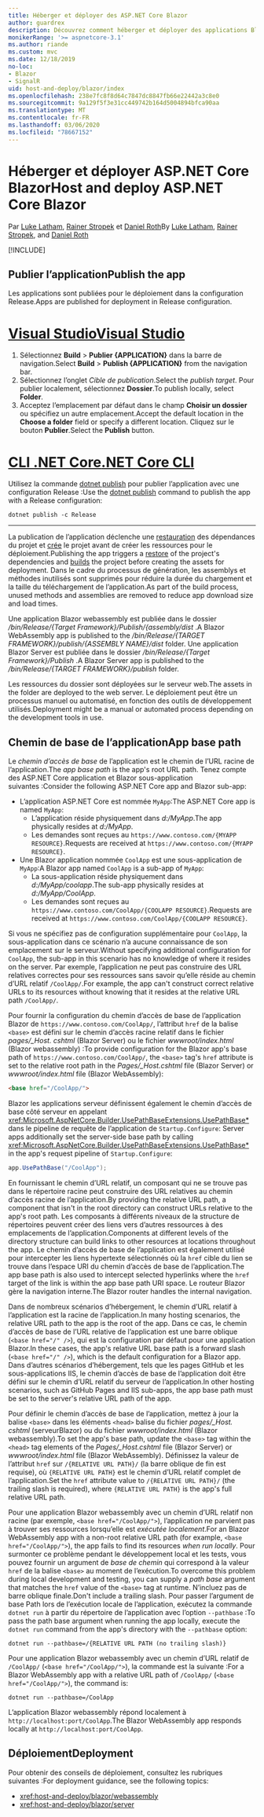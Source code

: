 ```yaml
---
title: Héberger et déployer des ASP.NET Core Blazor
author: guardrex
description: Découvrez comment héberger et déployer des applications Blazor.
monikerRange: '>= aspnetcore-3.1'
ms.author: riande
ms.custom: mvc
ms.date: 12/18/2019
no-loc:
- Blazor
- SignalR
uid: host-and-deploy/blazor/index
ms.openlocfilehash: 238e7fc8f8d64c7847dc8847fb66e22442a3c8e0
ms.sourcegitcommit: 9a129f5f3e31cc449742b164d5004894bfca90aa
ms.translationtype: MT
ms.contentlocale: fr-FR
ms.lasthandoff: 03/06/2020
ms.locfileid: "78667152"
---
```

# <a name="host-and-deploy-aspnet-core-blazor"></a><span data-ttu-id="e7849-103">Héberger et déployer ASP.NET Core Blazor</span><span class="sxs-lookup"><span data-stu-id="e7849-103">Host and deploy ASP.NET Core Blazor</span></span>

<span data-ttu-id="e7849-104">Par [Luke Latham](https://github.com/guardrex), [Rainer Stropek](https://www.timecockpit.com) et [Daniel Roth](https://github.com/danroth27)</span><span class="sxs-lookup"><span data-stu-id="e7849-104">By [Luke Latham](https://github.com/guardrex), [Rainer Stropek](https://www.timecockpit.com), and [Daniel Roth](https://github.com/danroth27)</span></span>

[!INCLUDE[](~/includes/blazorwasm-preview-notice.md)]

## <a name="publish-the-app"></a><span data-ttu-id="e7849-105">Publier l’application</span><span class="sxs-lookup"><span data-stu-id="e7849-105">Publish the app</span></span>

<span data-ttu-id="e7849-106">Les applications sont publiées pour le déploiement dans la configuration Release.</span><span class="sxs-lookup"><span data-stu-id="e7849-106">Apps are published for deployment in Release configuration.</span></span>

# <a name="visual-studio"></a>[<span data-ttu-id="e7849-107">Visual Studio</span><span class="sxs-lookup"><span data-stu-id="e7849-107">Visual Studio</span></span>](#tab/visual-studio)

1. <span data-ttu-id="e7849-108">Sélectionnez **Build** > **Publier {APPLICATION}** dans la barre de navigation.</span><span class="sxs-lookup"><span data-stu-id="e7849-108">Select **Build** > **Publish {APPLICATION}** from the navigation bar.</span></span>
1. <span data-ttu-id="e7849-109">Sélectionnez l’onglet *Cible de publication*.</span><span class="sxs-lookup"><span data-stu-id="e7849-109">Select the *publish target*.</span></span> <span data-ttu-id="e7849-110">Pour publier localement, sélectionnez **Dossier**.</span><span class="sxs-lookup"><span data-stu-id="e7849-110">To publish locally, select **Folder**.</span></span>
1. <span data-ttu-id="e7849-111">Acceptez l’emplacement par défaut dans le champ **Choisir un dossier** ou spécifiez un autre emplacement.</span><span class="sxs-lookup"><span data-stu-id="e7849-111">Accept the default location in the **Choose a folder** field or specify a different location.</span></span> <span data-ttu-id="e7849-112">Cliquez sur le bouton **Publier**.</span><span class="sxs-lookup"><span data-stu-id="e7849-112">Select the **Publish** button.</span></span>

# <a name="net-core-cli"></a>[<span data-ttu-id="e7849-113">CLI .NET Core</span><span class="sxs-lookup"><span data-stu-id="e7849-113">.NET Core CLI</span></span>](#tab/netcore-cli)

<span data-ttu-id="e7849-114">Utilisez la commande [dotnet publish](/dotnet/core/tools/dotnet-publish) pour publier l’application avec une configuration Release :</span><span class="sxs-lookup"><span data-stu-id="e7849-114">Use the [dotnet publish](/dotnet/core/tools/dotnet-publish) command to publish the app with a Release configuration:</span></span>

```dotnetcli
dotnet publish -c Release
```

---

<span data-ttu-id="e7849-115">La publication de l’application déclenche une [restauration](/dotnet/core/tools/dotnet-restore) des dépendances du projet et [crée](/dotnet/core/tools/dotnet-build) le projet avant de créer les ressources pour le déploiement.</span><span class="sxs-lookup"><span data-stu-id="e7849-115">Publishing the app triggers a [restore](/dotnet/core/tools/dotnet-restore) of the project's dependencies and [builds](/dotnet/core/tools/dotnet-build) the project before creating the assets for deployment.</span></span> <span data-ttu-id="e7849-116">Dans le cadre du processus de génération, les assemblys et méthodes inutilisés sont supprimés pour réduire la durée du chargement et la taille du téléchargement de l’application.</span><span class="sxs-lookup"><span data-stu-id="e7849-116">As part of the build process, unused methods and assemblies are removed to reduce app download size and load times.</span></span>

<span data-ttu-id="e7849-117">Une application Blazor webassembly est publiée dans le dossier */bin/Release/{Target Framework}/Publish/{assembly/dist* .</span><span class="sxs-lookup"><span data-stu-id="e7849-117">A Blazor WebAssembly app is published to the */bin/Release/{TARGET FRAMEWORK}/publish/{ASSEMBLY NAME}/dist* folder.</span></span> <span data-ttu-id="e7849-118">Une application Blazor Server est publiée dans le dossier */bin/Release/{Target Framework}/Publish* .</span><span class="sxs-lookup"><span data-stu-id="e7849-118">A Blazor Server app is published to the */bin/Release/{TARGET FRAMEWORK}/publish* folder.</span></span>

<span data-ttu-id="e7849-119">Les ressources du dossier sont déployées sur le serveur web.</span><span class="sxs-lookup"><span data-stu-id="e7849-119">The assets in the folder are deployed to the web server.</span></span> <span data-ttu-id="e7849-120">Le déploiement peut être un processus manuel ou automatisé, en fonction des outils de développement utilisés.</span><span class="sxs-lookup"><span data-stu-id="e7849-120">Deployment might be a manual or automated process depending on the development tools in use.</span></span>

## <a name="app-base-path"></a><span data-ttu-id="e7849-121">Chemin de base de l’application</span><span class="sxs-lookup"><span data-stu-id="e7849-121">App base path</span></span>

<span data-ttu-id="e7849-122">Le *chemin d’accès de base* de l’application est le chemin de l’URL racine de l’application.</span><span class="sxs-lookup"><span data-stu-id="e7849-122">The *app base path* is the app's root URL path.</span></span> <span data-ttu-id="e7849-123">Tenez compte des ASP.NET Core application et Blazor sous-application suivantes :</span><span class="sxs-lookup"><span data-stu-id="e7849-123">Consider the following ASP.NET Core app and Blazor sub-app:</span></span>

* <span data-ttu-id="e7849-124">L’application ASP.NET Core est nommée `MyApp`:</span><span class="sxs-lookup"><span data-stu-id="e7849-124">The ASP.NET Core app is named `MyApp`:</span></span>
  * <span data-ttu-id="e7849-125">L’application réside physiquement dans *d:/MyApp*.</span><span class="sxs-lookup"><span data-stu-id="e7849-125">The app physically resides at *d:/MyApp*.</span></span>
  * <span data-ttu-id="e7849-126">Les demandes sont reçues au `https://www.contoso.com/{MYAPP RESOURCE}`.</span><span class="sxs-lookup"><span data-stu-id="e7849-126">Requests are received at `https://www.contoso.com/{MYAPP RESOURCE}`.</span></span>
* <span data-ttu-id="e7849-127">Une Blazor application nommée `CoolApp` est une sous-application de `MyApp`:</span><span class="sxs-lookup"><span data-stu-id="e7849-127">A Blazor app named `CoolApp` is a sub-app of `MyApp`:</span></span>
  * <span data-ttu-id="e7849-128">La sous-application réside physiquement dans *d:/MyApp/coolapp*.</span><span class="sxs-lookup"><span data-stu-id="e7849-128">The sub-app physically resides at *d:/MyApp/CoolApp*.</span></span>
  * <span data-ttu-id="e7849-129">Les demandes sont reçues au `https://www.contoso.com/CoolApp/{COOLAPP RESOURCE}`.</span><span class="sxs-lookup"><span data-stu-id="e7849-129">Requests are received at `https://www.contoso.com/CoolApp/{COOLAPP RESOURCE}`.</span></span>

<span data-ttu-id="e7849-130">Si vous ne spécifiez pas de configuration supplémentaire pour `CoolApp`, la sous-application dans ce scénario n’a aucune connaissance de son emplacement sur le serveur.</span><span class="sxs-lookup"><span data-stu-id="e7849-130">Without specifying additional configuration for `CoolApp`, the sub-app in this scenario has no knowledge of where it resides on the server.</span></span> <span data-ttu-id="e7849-131">Par exemple, l’application ne peut pas construire des URL relatives correctes pour ses ressources sans savoir qu’elle réside au chemin d’URL relatif `/CoolApp/`.</span><span class="sxs-lookup"><span data-stu-id="e7849-131">For example, the app can't construct correct relative URLs to its resources without knowing that it resides at the relative URL path `/CoolApp/`.</span></span>

<span data-ttu-id="e7849-132">Pour fournir la configuration du chemin d’accès de base de l’application Blazor de `https://www.contoso.com/CoolApp/`, l’attribut `href` de la balise `<base>` est défini sur le chemin d’accès racine relatif dans le fichier *pages/_Host. cshtml* (Blazor Server) ou le fichier *wwwroot/index.html* (Blazor webassembly) :</span><span class="sxs-lookup"><span data-stu-id="e7849-132">To provide configuration for the Blazor app's base path of `https://www.contoso.com/CoolApp/`, the `<base>` tag's `href` attribute is set to the relative root path in the *Pages/_Host.cshtml* file (Blazor Server) or *wwwroot/index.html* file (Blazor WebAssembly):</span></span>

```html
<base href="/CoolApp/">
```

Blazor<span data-ttu-id="e7849-133"> les applications serveur définissent également le chemin d’accès de base côté serveur en appelant <xref:Microsoft.AspNetCore.Builder.UsePathBaseExtensions.UsePathBase*> dans le pipeline de requête de l’application de `Startup.Configure`:</span><span class="sxs-lookup"><span data-stu-id="e7849-133"> Server apps additionally set the server-side base path by calling <xref:Microsoft.AspNetCore.Builder.UsePathBaseExtensions.UsePathBase*> in the app's request pipeline of `Startup.Configure`:</span></span>

```csharp
app.UsePathBase("/CoolApp");
```

<span data-ttu-id="e7849-134">En fournissant le chemin d’URL relatif, un composant qui ne se trouve pas dans le répertoire racine peut construire des URL relatives au chemin d’accès racine de l’application.</span><span class="sxs-lookup"><span data-stu-id="e7849-134">By providing the relative URL path, a component that isn't in the root directory can construct URLs relative to the app's root path.</span></span> <span data-ttu-id="e7849-135">Les composants à différents niveaux de la structure de répertoires peuvent créer des liens vers d’autres ressources à des emplacements de l’application.</span><span class="sxs-lookup"><span data-stu-id="e7849-135">Components at different levels of the directory structure can build links to other resources at locations throughout the app.</span></span> <span data-ttu-id="e7849-136">Le chemin d’accès de base de l’application est également utilisé pour intercepter les liens hypertexte sélectionnés où la `href` cible du lien se trouve dans l’espace URI du chemin d’accès de base de l’application.</span><span class="sxs-lookup"><span data-stu-id="e7849-136">The app base path is also used to intercept selected hyperlinks where the `href` target of the link is within the app base path URI space.</span></span> <span data-ttu-id="e7849-137">Le routeur Blazor gère la navigation interne.</span><span class="sxs-lookup"><span data-stu-id="e7849-137">The Blazor router handles the internal navigation.</span></span>

<span data-ttu-id="e7849-138">Dans de nombreux scénarios d’hébergement, le chemin d’URL relatif à l’application est la racine de l’application.</span><span class="sxs-lookup"><span data-stu-id="e7849-138">In many hosting scenarios, the relative URL path to the app is the root of the app.</span></span> <span data-ttu-id="e7849-139">Dans ce cas, le chemin d’accès de base de l’URL relative de l’application est une barre oblique (`<base href="/" />`), qui est la configuration par défaut pour une application Blazor.</span><span class="sxs-lookup"><span data-stu-id="e7849-139">In these cases, the app's relative URL base path is a forward slash (`<base href="/" />`), which is the default configuration for a Blazor app.</span></span> <span data-ttu-id="e7849-140">Dans d’autres scénarios d’hébergement, tels que les pages GitHub et les sous-applications IIS, le chemin d’accès de base de l’application doit être défini sur le chemin d’URL relatif du serveur de l’application.</span><span class="sxs-lookup"><span data-stu-id="e7849-140">In other hosting scenarios, such as GitHub Pages and IIS sub-apps, the app base path must be set to the server's relative URL path of the app.</span></span>

<span data-ttu-id="e7849-141">Pour définir le chemin d’accès de base de l’application, mettez à jour la balise `<base>` dans les éléments `<head>` balise du fichier *pages/_Host. cshtml* (serveurBlazor) ou du fichier *wwwroot/index.html* (Blazor webassembly).</span><span class="sxs-lookup"><span data-stu-id="e7849-141">To set the app's base path, update the `<base>` tag within the `<head>` tag elements of the *Pages/_Host.cshtml* file (Blazor Server) or *wwwroot/index.html* file (Blazor WebAssembly).</span></span> <span data-ttu-id="e7849-142">Définissez la valeur de l’attribut `href` sur `/{RELATIVE URL PATH}/` (la barre oblique de fin est requise), où `{RELATIVE URL PATH}` est le chemin d’URL relatif complet de l’application.</span><span class="sxs-lookup"><span data-stu-id="e7849-142">Set the `href` attribute value to `/{RELATIVE URL PATH}/` (the trailing slash is required), where `{RELATIVE URL PATH}` is the app's full relative URL path.</span></span>

<span data-ttu-id="e7849-143">Pour une application Blazor webassembly avec un chemin d’URL relatif non racine (par exemple, `<base href="/CoolApp/">`), l’application ne parvient pas à trouver ses ressources lorsqu’elle est *exécutée localement*.</span><span class="sxs-lookup"><span data-stu-id="e7849-143">For an Blazor WebAssembly app with a non-root relative URL path (for example, `<base href="/CoolApp/">`), the app fails to find its resources *when run locally*.</span></span> <span data-ttu-id="e7849-144">Pour surmonter ce problème pendant le développement local et les tests, vous pouvez fournir un argument de *base de chemin* qui correspond à la valeur `href` de la balise `<base>` au moment de l’exécution.</span><span class="sxs-lookup"><span data-stu-id="e7849-144">To overcome this problem during local development and testing, you can supply a *path base* argument that matches the `href` value of the `<base>` tag at runtime.</span></span> <span data-ttu-id="e7849-145">N’incluez pas de barre oblique finale.</span><span class="sxs-lookup"><span data-stu-id="e7849-145">Don't include a trailing slash.</span></span> <span data-ttu-id="e7849-146">Pour passer l’argument de base Path lors de l’exécution locale de l’application, exécutez la commande `dotnet run` à partir du répertoire de l’application avec l’option `--pathbase` :</span><span class="sxs-lookup"><span data-stu-id="e7849-146">To pass the path base argument when running the app locally, execute the `dotnet run` command from the app's directory with the `--pathbase` option:</span></span>

```dotnetcli
dotnet run --pathbase=/{RELATIVE URL PATH (no trailing slash)}
```

<span data-ttu-id="e7849-147">Pour une application Blazor webassembly avec un chemin d’URL relatif de `/CoolApp/` (`<base href="/CoolApp/">`), la commande est la suivante :</span><span class="sxs-lookup"><span data-stu-id="e7849-147">For a Blazor WebAssembly app with a relative URL path of `/CoolApp/` (`<base href="/CoolApp/">`), the command is:</span></span>

```dotnetcli
dotnet run --pathbase=/CoolApp
```

<span data-ttu-id="e7849-148">L’application Blazor webassembly répond localement à `http://localhost:port/CoolApp`.</span><span class="sxs-lookup"><span data-stu-id="e7849-148">The Blazor WebAssembly app responds locally at `http://localhost:port/CoolApp`.</span></span>

## <a name="deployment"></a><span data-ttu-id="e7849-149">Déploiement</span><span class="sxs-lookup"><span data-stu-id="e7849-149">Deployment</span></span>

<span data-ttu-id="e7849-150">Pour obtenir des conseils de déploiement, consultez les rubriques suivantes :</span><span class="sxs-lookup"><span data-stu-id="e7849-150">For deployment guidance, see the following topics:</span></span>

* <xref:host-and-deploy/blazor/webassembly>
* <xref:host-and-deploy/blazor/server>
